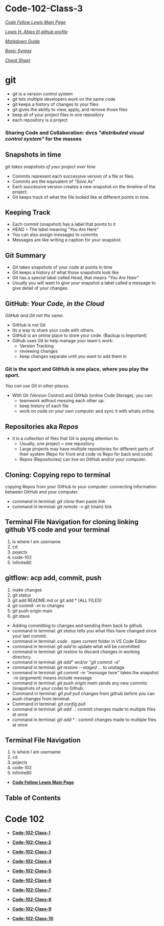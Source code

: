 # Code-102-Class-3

*[Code Fellow Lewis Main Page](https://lewable3d.github.io/Reading-Notes/)*
       
*[Lewis H. Ables III github profile](https://github.com/Lewable3d)*

*[Markdown Guide](https://www.markdownguide.org/getting-started/)*        

*[Basic Syntax](https://www.markdownguide.org/basic-syntax/)*

*[Cheat Sheet](https://github.com/ohmyzsh/ohmyzsh/wiki/Cheatsheet)*

# git 

- git is a version control system
- git lets multiple developers work on the same code
- git keeps a history of changes to your files
- git gives the ability to view, apply, and remove those files
- keep all of your project files in one repository
- each repository is a project

### Sharing Code and Collaboration: dvcs *"distributed visual control system"* for the masses

## Snapshots in time

*git takes snapshots of your project over time*

- Commits represent each successive version of a file or files.
- Commits are the equivalent of *"Save As"*
- Each successive version creates a new snapshot on the timeline of the project.
- Git keeps track of what the file looked like at different points in time.

## Keeping Track

- Each commit (snapshot) has a label that points to it
- HEAD = The label meaning "You Are Here"
- You can also assign messages to commits
- Messages are like writing a caption for your snapshot.

## Git Summary

- Git takes snapshots of your code at points in time
- Git keeps a history of what those snapshots look like
- Git has a special label called *Head*, that means *"You Are Hare"*
- Usually you will want to give your snapshot a label called a message to give detail of your changes.

## GitHub: *Your Code, in the Cloud*

*GitHub and Git not the same.* 

- GitHub is not Git
- Its a way to share your code with others.
- GitHub is an online place to store your code. (Backup is Important)
- Github uses Git to help manage your team's work:
  - Version Tracking
  - reviewing changes
  - keep changes separate until you want to add them in 

### Git is the sport and GitHub is one place, where you play the sport. 
*You can use Git in other places.*
- With Git (Version Control) and GitHub (online Code Storage), you can:
  - teamwork without messing each other up.
  - keep history of each file
  - work on code on your own computer and sync it with whats online.

## Repositories aka *Repos*

- it is a collection of files that Git is paying attention to.
  - Usually, one project = one repository
  - Large projects may have multiple repositories for different parts of their system (Repo for front end code vs Repo for back end code)
  - *Repos* (Repositories) can live on GitHub and/or your computer.

## Cloning: Copying repo to terminal

copying Repos from your GitHub to your computer: connecting information between GitHub and your computer.

- command in terminal: *git clone* then paste link
- command in terminal: *git remote -v*  git (main) link

 ## Terminal File Navigation for cloning linking github VS code and your terminal

1. ls where I am username
2. cd
3. pojects
4. code-102
5. Infinite80

## gitflow: acp add, commit, push 

1. make changes 
2. git status
3. git add README.md or git add * (ALL FILES)
4. git commit -m to changes
5. git push origin main
6. git staus

- Adding committing to changes and sending them back to github.
- command in terminal: *git status* tells you what files have changed since your last commit.
- command in terminal: *code* . open current folder in VS Code Editor
- command in terminal: *git add* <file> to update what will be committed
- command in terminal: *git restore* <file> to discard changes in working directory.
- command in terminal: *git add*" and/or "*git commit -a*"
- command in terminal: *git restore --staged <file>*... to unstage
- command in terminal: *git commit -m "message here"*  takes the snapshot -m (argument) means include message
- command in terminal: *git push origin main* sends any new commits (snapshots of your code) to Github.
- Command in terminal: *git pull* pull changes from github before you can push changes from terminal.
- Command in terminal: *git config pull* 
- command in terminal: *git add* . : commit changes made to multiple files at once
- command in terminal: *git add* * : commit changes made to multiple files at once

## Terminal File Navigation

1. ls where I am username
2. cd
3. pojects
4. code-102
5. Infinite80

- **[Code Fellow Lewis Main Page](https://lewable3d.github.io/Reading-Notes/)**

## Table of Contents

# Code 102

- **[Code-102-Class-1](https://lewable3d.github.io/Reading-Notes/102-Class-01)**

- **[Code-102-Class-2](https://lewable3d.github.io/Reading-Notes/102-Class-02)**

- **[Code-102-Class-3](https://lewable3d.github.io/Reading-Notes/102-Class-03)**

- **[Code-102-Class-4](https://lewable3d.github.io/Reading-Notes/102-Class-04)**

- **[Code-102-Class-5](https://lewable3d.github.io/Reading-Notes/102-Class-05)**

- **[Code-102-Class-6](https://lewable3d.github.io/Reading-Notes/102-Class-06)**

- **[Code-102-Class-7](https://lewable3d.github.io/Reading-Notes/102-Class-07)**

- **[Code-102-Class-8](https://lewable3d.github.io/Reading-Notes/102-Class-08)**

- **[Code-102-Class-9](https://lewable3d.github.io/Reading-Notes/102-Class-09)**

- **[Code-102-Class-10](https://lewable3d.github.io/Reading-Notes/102-Class-10)**
